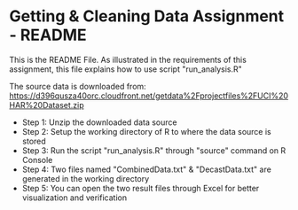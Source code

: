 # Getting & Cleaning Data Assignment - README
This is the README File.
As illustrated in the requirements of this assignment, this file explains how to use script "run_analysis.R"

The source data is downloaded from:
https://d396qusza40orc.cloudfront.net/getdata%2Fprojectfiles%2FUCI%20HAR%20Dataset.zip 

* Step 1: Unzip the downloaded data source
* Step 2: Setup the working directory of R to where the data source is stored
* Step 3: Run the script "run_analysis.R" through "source" command on R Console
* Step 4: Two files named "CombinedData.txt" & "DecastData.txt" are generated in the working directory
* Step 5: You can open the two result files through Excel for better visualization and verification

